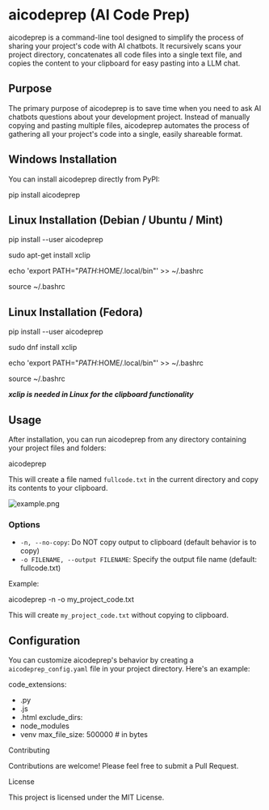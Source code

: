 # aicodeprep (AI Code Prep)

aicodeprep is a command-line tool designed to simplify the process of sharing your project's code with AI chatbots. It recursively scans your project directory, concatenates all code files into a single text file, and copies the content to your clipboard for easy pasting into a LLM chat.

## Purpose

The primary purpose of aicodeprep is to save time when you need to ask AI chatbots questions about your development project. Instead of manually copying and pasting multiple files, aicodeprep automates the process of gathering all your project's code into a single, easily shareable format.

## Windows Installation

You can install aicodeprep directly from PyPI:

pip install aicodeprep

## Linux Installation (Debian / Ubuntu / Mint)

pip install --user aicodeprep

sudo apt-get install xclip

echo 'export PATH="$PATH:$HOME/.local/bin"' >> ~/.bashrc

source ~/.bashrc

## Linux Installation (Fedora)

pip install --user aicodeprep

sudo dnf install xclip

echo 'export PATH="$PATH:$HOME/.local/bin"' >> ~/.bashrc

source ~/.bashrc

***xclip is needed in Linux for the clipboard functionality***

## Usage

After installation, you can run aicodeprep from any directory containing your project files and folders:

aicodeprep

This will create a file named `fullcode.txt` in the current directory and copy its contents to your clipboard.

![example.png](./example.png)


### Options

- `-n, --no-copy`: Do NOT copy output to clipboard (default behavior is to copy)
- `-o FILENAME, --output FILENAME`: Specify the output file name (default: fullcode.txt)

Example:

aicodeprep -n -o my_project_code.txt

This will create `my_project_code.txt` without copying to clipboard.

## Configuration

You can customize aicodeprep's behavior by creating a `aicodeprep_config.yaml` file in your project directory. Here's an example:

code_extensions:
  - .py
  - .js
  - .html
exclude_dirs:
  - node_modules
  - venv
max_file_size: 500000  # in bytes

Contributing

Contributions are welcome! Please feel free to submit a Pull Request.

License

This project is licensed under the MIT License.

